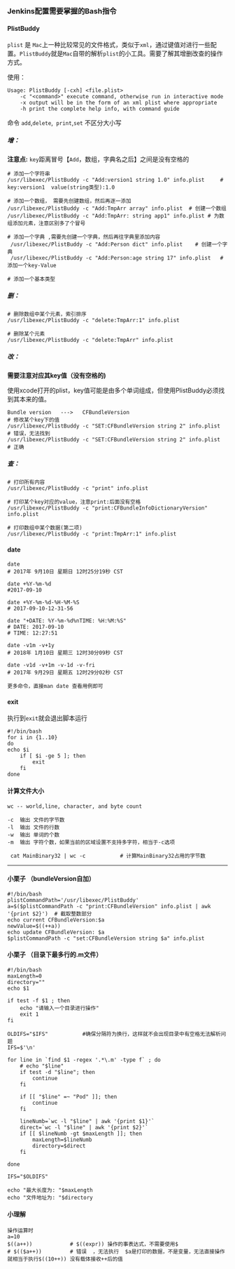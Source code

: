 ### Jenkins配置需要掌握的Bash指令

#### PlistBuddy

`plist` 是 `Mac`上一种比较常见的文件格式，类似于`xml`，通过键值对进行一些配置。`PlistBuddy`就是`Mac`自带的解析`plist`的小工具。需要了解其增删改查的操作方式。

使用：

```
Usage: PlistBuddy [-cxh] <file.plist>
    -c "<command>" execute command, otherwise run in interactive mode  
    -x output will be in the form of an xml plist where appropriate
    -h print the complete help info, with command guide
```

命令 `add`,`delete`,` print`,`set` 不区分大小写

##### 增：

__注意点:__ `key`距离冒号【`Add`，数组，字典名之后】之间是没有空格的

```
# 添加一个字符串
/usr/libexec/PlistBuddy -c "Add:version1 string 1.0" info.plist  	# key:version1  value(string类型):1.0

# 添加一个数组， 需要先创建数组，然后再逐一添加
/usr/libexec/PlistBuddy -c "Add:TmpArr array" info.plist  # 创建一个数组
/usr/libexec/PlistBuddy -c "Add:TmpArr: string app1" info.plist # 为数组添加元素，注意区别多了个冒号

# 添加一个字典 ,需要先创建一个字典，然后再往字典里添加内容
 /usr/libexec/PlistBuddy -c "Add:Person dict" info.plist 	# 创建一个字典
 /usr/libexec/PlistBuddy -c "Add:Person:age string 17" info.plist	# 添加一个key-Value

# 添加一个基本类型
```

##### 删：

```
# 删除数组中某个元素，索引排序
/usr/libexec/PlistBuddy -c "delete:TmpArr:1" info.plist

# 删除某个元素
/usr/libexec/PlistBuddy -c "delete:TmpArr" info.plist
```

##### 改： 

 __需要注意对应其key值（没有空格的)__

使用xcode打开的plist，key值可能是由多个单词组成，但使用PlistBuddy必须找到其本来的值。

```
Bundle version   --->   CFBundleVersion
# 修改某个key下的值
/usr/libexec/PlistBuddy -c "SET:CFBundleVersion string 2" info.plist   # 错误，无法找到
/usr/libexec/PlistBuddy -c "SET:CFBundleVersion string 2" info.plist   # 正确
```

##### 查：

```
# 打印所有内容
/usr/libexec/PlistBuddy -c "print" info.plist  

# 打印某个key对应的value，注意print:后面没有空格
/usr/libexec/PlistBuddy -c "print:CFBundleInfoDictionaryVersion" info.plist	  

# 打印数组中某个数据(第二项)
/usr/libexec/PlistBuddy -c "print:TmpArr:1" info.plist
```



#### date

```
date
# 2017年 9月10日 星期日 12时25分19秒 CST

date +%Y-%m-%d
#2017-09-10

date +%Y-%m-%d-%H-%M-%S
# 2017-09-10-12-31-56

date "+DATE: %Y-%m-%d%nTIME: %H:%M:%S"
# DATE: 2017-09-10
# TIME: 12:27:51
 
date -v1m -v+1y
# 2018年 1月10日 星期三 12时30分09秒 CST

date -v1d -v+1m -v-1d -v-fri
# 2017年 9月29日 星期五 12时29分02秒 CST

更多命令，直接man date 查看用例即可
```



#### exit

执行到`exit`就会退出脚本运行

```
#!/bin/bash
for i in {1..10}
do
echo $i
	if [ $i -ge 5 ]; then
		exit
	fi
done
```



#### 计算文件大小

```
wc -- world,line, character, and byte count

-c	输出 文件的字节数
-l	输出 文件的行数
-w	输出 单词的个数
-m	输出 字符个数，如果当前的区域设置不支持多字符，相当于-c选项
```

```
 cat MainBinary32 | wc -c			# 计算MainBinary32占用的字节数
```

---

#### 小栗子 （bundleVersion自加）

```
#!/bin/bash
plistCommandPath='/usr/libexec/PlistBuddy'
a=$($plistCommandPath -c "print:CFBundleVersion" info.plist | awk '{print $2}')  # 截取整数部分
echo current CFBundleVersion:$a
newValue=$((++a))
echo update CFBundleVersion: $a
$plistCommandPath -c "set:CFBundleVersion string $a" info.plist
```



#### 小栗子 （目录下最多行的.m文件）

```
#!/bin/bash
maxLength=0
directory=""
echo $1

if test -f $1 ; then
	echo "请输入一个目录进行操作"
	exit 1
fi

OLDIFS="$IFS"			#确保分隔符为换行，这样就不会出现目录中有空格无法解析问题
IFS=$'\n'

for line in `find $1 -regex '.*\.m' -type f` ; do
	# echo "$line"
	if test -d "$line"; then
		continue
	fi

	if [[ "$line" =~ "Pod" ]]; then
		continue
	fi

	lineNumb=`wc -l "$line" | awk '{print $1}'`
	direct=`wc -l "$line" | awk '{print $2}'`
	if [[ $lineNumb -gt $maxLength ]]; then
		maxLength=$lineNumb
		directory=$direct
	fi

done

IFS="$OLDIFS"

echo "最大长度为: "$maxLength
echo "文件地址为: "$directory
```



#### 小理解

```
操作运算时
a=10
$((a++))			# $((expr)) 操作的事表达式，不需要使用$  
# $(($a++))			# 错误  ，无法执行  $a是打印的数据，不是变量，无法直接操作  就相当于执行$((10++)) 没有载体接收++后的值
```

